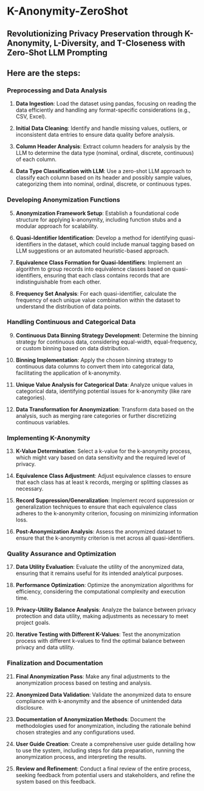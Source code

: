 # K-Anonymity-ZeroShot
## Revolutionizing Privacy Preservation through K-Anonymity, L-Diversity, and T-Closeness with Zero-Shot LLM Prompting

## Here are the steps:

### Preprocessing and Data Analysis

1. **Data Ingestion**: Load the dataset using pandas, focusing on reading the data efficiently and handling any format-specific considerations (e.g., CSV, Excel).

2. **Initial Data Cleaning**: Identify and handle missing values, outliers, or inconsistent data entries to ensure data quality before analysis.

3. **Column Header Analysis**: Extract column headers for analysis by the LLM to determine the data type (nominal, ordinal, discrete, continuous) of each column.

4. **Data Type Classification with LLM**: Use a zero-shot LLM approach to classify each column based on its header and possibly sample values, categorizing them into nominal, ordinal, discrete, or continuous types.

### Developing Anonymization Functions

5. **Anonymization Framework Setup**: Establish a foundational code structure for applying k-anonymity, including function stubs and a modular approach for scalability.

6. **Quasi-Identifier Identification**: Develop a method for identifying quasi-identifiers in the dataset, which could include manual tagging based on LLM suggestions or an automated heuristic-based approach.

7. **Equivalence Class Formation for Quasi-Identifiers**: Implement an algorithm to group records into equivalence classes based on quasi-identifiers, ensuring that each class contains records that are indistinguishable from each other.

8. **Frequency Set Analysis**: For each quasi-identifier, calculate the frequency of each unique value combination within the dataset to understand the distribution of data points.

### Handling Continuous and Categorical Data

9. **Continuous Data Binning Strategy Development**: Determine the binning strategy for continuous data, considering equal-width, equal-frequency, or custom binning based on data distribution.

10. **Binning Implementation**: Apply the chosen binning strategy to continuous data columns to convert them into categorical data, facilitating the application of k-anonymity.

11. **Unique Value Analysis for Categorical Data**: Analyze unique values in categorical data, identifying potential issues for k-anonymity (like rare categories).

12. **Data Transformation for Anonymization**: Transform data based on the analysis, such as merging rare categories or further discretizing continuous variables.

### Implementing K-Anonymity

13. **K-Value Determination**: Select a k-value for the k-anonymity process, which might vary based on data sensitivity and the required level of privacy.

14. **Equivalence Class Adjustment**: Adjust equivalence classes to ensure that each class has at least k records, merging or splitting classes as necessary.

15. **Record Suppression/Generalization**: Implement record suppression or generalization techniques to ensure that each equivalence class adheres to the k-anonymity criterion, focusing on minimizing information loss.

16. **Post-Anonymization Analysis**: Assess the anonymized dataset to ensure that the k-anonymity criterion is met across all quasi-identifiers.

### Quality Assurance and Optimization

17. **Data Utility Evaluation**: Evaluate the utility of the anonymized data, ensuring that it remains useful for its intended analytical purposes.

18. **Performance Optimization**: Optimize the anonymization algorithms for efficiency, considering the computational complexity and execution time.

19. **Privacy-Utility Balance Analysis**: Analyze the balance between privacy protection and data utility, making adjustments as necessary to meet project goals.

20. **Iterative Testing with Different K-Values**: Test the anonymization process with different k-values to find the optimal balance between privacy and data utility.

### Finalization and Documentation

21. **Final Anonymization Pass**: Make any final adjustments to the anonymization process based on testing and analysis.

22. **Anonymized Data Validation**: Validate the anonymized data to ensure compliance with k-anonymity and the absence of unintended data disclosure.

23. **Documentation of Anonymization Methods**: Document the methodologies used for anonymization, including the rationale behind chosen strategies and any configurations used.

24. **User Guide Creation**: Create a comprehensive user guide detailing how to use the system, including steps for data preparation, running the anonymization process, and interpreting the results.

25. **Review and Refinement**: Conduct a final review of the entire process, seeking feedback from potential users and stakeholders, and refine the system based on this feedback.
